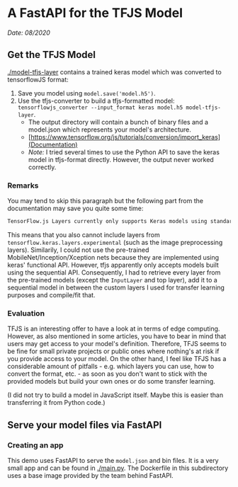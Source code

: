 # A FastAPI for the TFJS Model

_Date: 08/2020_

## Get the TFJS Model

[./model-tfjs-layer](model-tfjs-layer) contains a trained keras model which was converted to tensorflowJS format:

1. Save you model using `model.save('model.h5')`.
2. Use the tfjs-converter to build a tfjs-formatted model: `tensorflowjs_converter --input_format keras model.h5 model-tfjs-layer`.
   - The output directory will contain a bunch of binary files and a model.json which represents your model's architecture.
   - [https://www.tensorflow.org/js/tutorials/conversion/import_keras](Documentation)
   - _Note:_ I tried several times to use the Python API to save the keras model in tfjs-format directly. However, the output never worked correctly.

### Remarks

You may tend to skip this paragraph but the following part from the documentation may save you quite some time:

```txt
TensorFlow.js Layers currently only supports Keras models using standard Keras constructs. Models using unsupported ops or layers—e.g. custom layers, Lambda layers, custom losses, or custom metrics—cannot be automatically imported, because they depend on Python code that cannot be reliably translated into JavaScript.
```

This means that you also cannot include layers from `tensorflow.keras.layers.experimental` (such as the image preprocessing layers).
Similarily, I could not use the pre-trained MobileNet/Inception/Xception nets because they are implemented using keras' functional API.
However, tfjs apparently only accepts models built using the sequential API.
Consequently, I had to retrieve every layer from the pre-trained models (except the `InputLayer` and top layer), add it to a sequential model in between the custom layers I used for transfer learning purposes and compile/fit that.

### Evaluation

TFJS is an interesting offer to have a look at in terms of edge computing.
However, as also mentioned in some articles, you have to bear in mind that users may get access to your model's definition.
Therefore, TFJS seems to be fine for small private projects or public ones where nothing's at risk if you provide access to your model.
On the other hand, I feel like TFJS has a considerable amount of pitfalls - e.g. which layers you can use, how to convert the format, etc. - as soon as you don't want to stick with the provided models but build your own ones or do some transfer learning.

(I did not try to build a model in JavaScript itself. Maybe this is easier than transferring it from Python code.)

## Serve your model files via FastAPI

### Creating an app

This demo uses FastAPI to serve the `model.json` and bin files.
It is a very small app and can be found in [./main.py](main.py).
The Dockerfile in this subdirectory uses a base image provided by the team behind FastAPI.
